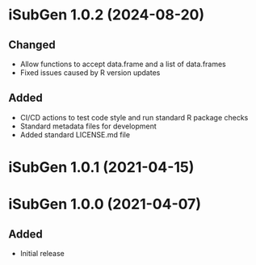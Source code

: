 # iSubGen 1.0.2 (2024-08-20)

## Changed
* Allow functions to accept data.frame and a list of data.frames
* Fixed issues caused by R version updates

## Added
* CI/CD actions to test code style and run standard R package checks
* Standard metadata files for development
* Added standard LICENSE.md file

# iSubGen 1.0.1 (2021-04-15)


# iSubGen 1.0.0 (2021-04-07)

## Added
* Initial release
